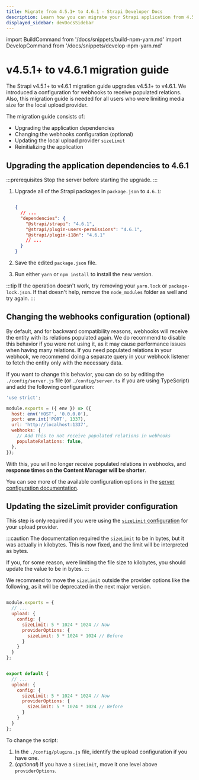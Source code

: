 ```yaml
---
title: Migrate from 4.5.1+ to 4.6.1 - Strapi Developer Docs
description: Learn how you can migrate your Strapi application from 4.5.1+ to 4.6.1.
displayed_sidebar: devDocsSidebar
---
```


import BuildCommand from '/docs/snippets/build-npm-yarn.md'
import DevelopCommand from '/docs/snippets/develop-npm-yarn.md'

# v4.5.1+ to v4.6.1 migration guide

The Strapi v4.5.1+ to v4.6.1 migration guide upgrades v4.5.1+ to v4.6.1. We introduced a configuration for webhooks to receive populated relations. Also, this migration guide is needed for all users who were limiting media size for the local upload provider.

The migration guide consists of:

- Upgrading the application dependencies
- Changing the webhooks configuration (optional)
- Updating the local upload provider `sizeLimit`
- Reinitializing the application

## Upgrading the application dependencies to 4.6.1

:::prerequisites
Stop the server before starting the upgrade.
:::

1. Upgrade all of the Strapi packages in `package.json` to `4.6.1`:

   ```json title="package.json"

   {
     // ...
     "dependencies": {
       "@strapi/strapi": "4.6.1",
       "@strapi/plugin-users-permissions": "4.6.1",
       "@strapi/plugin-i18n": "4.6.1"
       // ...
     }
   }
   ```

2. Save the edited `package.json` file.

3. Run either `yarn` or `npm install` to install the new version.

:::tip
If the operation doesn't work, try removing your `yarn.lock` or `package-lock.json`. If that doesn't help, remove the `node_modules` folder as well and try again.
:::

## Changing the webhooks configuration (optional)

By default, and for backward compatibility reasons, webhooks will receive the entity with its relations populated again. We do recommend to disable this behavior if you were not using it, as it may cause performance issues when having many relations. If you need populated relations in your webhook, we recommend doing a separate query in your webhook listener to fetch the entity only with the necessary data.

If you want to change this behavior, you can do so by editing the `./config/server.js` file (or `./config/server.ts` if you are using TypeScript) and add the following configuration:

```jsx
'use strict';

module.exports = ({ env }) => ({
  host: env('HOST', '0.0.0.0'),
  port: env.int('PORT', 1337),
  url: 'http://localhost:1337',
  webhooks: {
    // Add this to not receive populated relations in webhooks
    populateRelations: false,
  },
});
```

With this, you will no longer receive populated relations in webhooks, and **response times on the Content Manager will be shorter**.

You can see more of the available configuration options in the [server configuration documentation](/dev-docs/configurations/server).

## Updating the sizeLimit provider configuration

This step is only required if you were using the [`sizeLimit` configuration](/dev-docs/plugins/upload#max-file-size) for your upload provider.

:::caution
The documentation required the `sizeLimit` to be in bytes, but it was actually in kilobytes. This is now fixed, and the limit will be interpreted as bytes.

If you, for some reason, were limiting the file size to kilobytes, you should update the value to be in bytes.
:::

We recommend to move the `sizeLimit` outside the provider options like the following, as it will be deprecated in the next major version.

<Tabs groupId="js-ts">
<TabItem value="js" label="JavaScript">

```js title="./config/plugins.js"

module.exports = {
  // ...
  upload: {
    config: {
      sizeLimit: 5 * 1024 * 1024 // Now
      providerOptions: {
        sizeLimit: 5 * 1024 * 1024 // Before
      }
    }
  }
};
```

</TabItem>

<TabItem value="ts" label="TypeScript">

```js title="./config/plugins.ts"

export default {
  // ...
  upload: {
    config: {
      sizeLimit: 5 * 1024 * 1024 // Now
      providerOptions: {
        sizeLimit: 5 * 1024 * 1024 // Before
      }
    }
  }
};
```

</TabItem>

</Tabs>

To change the script:

1. In the `./config/plugins.js` file, identify the upload configuration if you have one.
2. (_optional_) If you have a `sizeLimit`, move it one level above `providerOptions`.

<BuildCommand components={props.components} />
<DevelopCommand components={props.components} />
